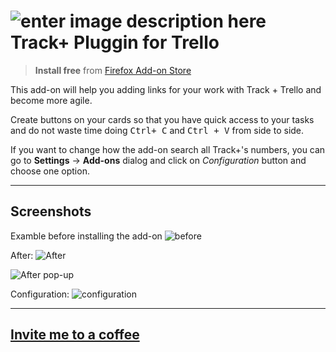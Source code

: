 ![enter image description here](https://addons.cdn.mozilla.net/user-media/addon_icons/679/679595-64.png) Track+ Pluggin for Trello
===================
> **Install free** from [Firefox Add-on Store](https://addons.mozilla.org/en-US/firefox/addon/track-pluggin-for-trello/)

This add-on will help you adding links for your work with Track + Trello and become more agile.

Create buttons on your cards so that you have quick access to your tasks and do not waste time doing <kbd>Ctrl+ C</kbd> and <kbd>Ctrl + V</kbd> from side to side.

If you want to change how the add-on search all Track+'s numbers, you can go to <i class="icon-cog"></i> **Settings**  -> **Add-ons** dialog and click on *Configuration* button and choose one option.

----------
Screenshots
-------------
Examble before installing the add-on
![before](https://addons.cdn.mozilla.net/user-media/previews/thumbs/171/171046.png)

After:
![After](https://addons.cdn.mozilla.net/user-media/previews/thumbs/171/171045.png)

![After pop-up](https://addons.cdn.mozilla.net/user-media/previews/thumbs/171/171047.png)

Configuration:
![configuration](https://addons.cdn.mozilla.net/user-media/previews/thumbs/171/171048.png)


----------
## [Invite me to a coffee](https://www.paypal.me/CarlosCoronadoMaleno/1) ##